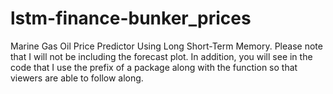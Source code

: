 # lstm-finance-bunker_prices
Marine Gas Oil Price Predictor Using Long Short-Term Memory.
Please note that I will not be including the forecast plot. 
In addition, you will see in the code that I use the prefix of a package along with the function so that viewers are able to follow along. 
